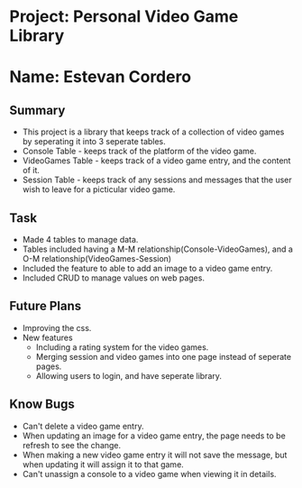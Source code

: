# Project: Personal Video Game Library
# Name: Estevan Cordero

## Summary
  - This project is a library that keeps track of a collection of video games by seperating it into 3 seperate tables.
  - Console Table - keeps track of the platform of the video game.
  - VideoGames Table - keeps track of a video game entry, and the content of it.
  - Session Table - keeps track of any sessions and messages that the user wish to leave for a picticular video game.

## Task
  - Made 4 tables to manage data.
  - Tables included having a M-M relationship(Console-VideoGames), and a O-M relationship(VideoGames-Session)
  - Included the feature to able to add an image to a video game entry.
  - Included CRUD to manage values on web pages. 
  
## Future Plans
  - Improving the css. 
  - New features  
    - Including a rating system for the video games.
    - Merging session and video games into one page instead of seperate pages.
    - Allowing users to login, and have seperate library.
       
## Know Bugs
  - Can't delete a video game entry.
  - When updating an image for a video game entry, the page needs to be refresh to see the change.
  - When making a new video game entry it will not save the message, but when updating it will assign it to that game.
  - Can't unassign a console to a video game when viewing it in details. 
